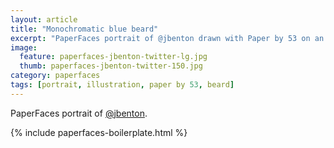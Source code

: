 ```yaml
---
layout: article
title: "Monochromatic blue beard"
excerpt: "PaperFaces portrait of @jbenton drawn with Paper by 53 on an iPad."
image: 
  feature: paperfaces-jbenton-twitter-lg.jpg
  thumb: paperfaces-jbenton-twitter-150.jpg
category: paperfaces
tags: [portrait, illustration, paper by 53, beard]
---
```


PaperFaces portrait of [@jbenton](http://twitter.com/jbenton).

{% include paperfaces-boilerplate.html %}